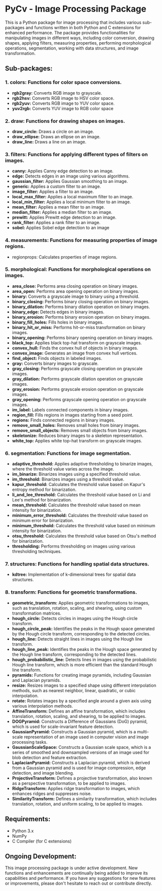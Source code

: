 # PyCv - Image Processing Package

This is a Python package for image processing that includes various sub-packages and 
functions written in both Python and C extensions for enhanced performance. 
The package provides functionalities for manipulating images in different ways, 
including color conversion, drawing shapes, applying filters, measuring properties, 
performing morphological operations, segmentation, working with data structures, 
and image transformation.

## Sub-packages:

### 1. colors: Functions for color space conversions.

* **rgb2gray:** Converts RGB image to grayscale.
* **rgb2hsv:** Converts RGB image to HSV color space.
* **rgb2yuv:** Converts RGB image to YUV color space.
* **yuv2rgb:** Converts YUV image to RGB color space

### 2. draw: Functions for drawing shapes on images.

* **draw_circle:** Draws a circle on an image.
* **draw_ellipse:** Draws an ellipse on an image.
* **draw_line:** Draws a line on an image.

### 3. filters: Functions for applying different types of filters on images.

* **canny:** Applies Canny edge detection to an image.
* **edge:** Detects edges in an image using various algorithms.
* **gaussian_filter:** Applies Gaussian smoothing to an image.
* **generic:** Applies a custom filter to an image.
* **image_filter:** Applies a filter to an image.
* **local_max_filter:** Applies a local maximum filter to an image.
* **local_min_filter:** Applies a local minimum filter to an image.
* **mean_filter:** Applies a mean filter to an image.
* **median_filter:** Applies a median filter to an image.
* **prewitt:** Applies Prewitt edge detection to an image.
* **rank_filter:** Applies a rank filter to an image.
* **sobel:** Applies Sobel edge detection to an image

### 4. measurements: Functions for measuring properties of image regions.

* regionprops: Calculates properties of image regions.

### 5. morphological: Functions for morphological operations on images.

* **area_close:** Performs area closing operation on binary images.
* **area_open:** Performs area opening operation on binary images.
* **binary:** Converts a grayscale image to binary using a threshold.
* **binary_closing:** Performs binary closing operation on binary images.
* **binary_dilation:** Performs binary dilation operation on binary images.
* **binary_edge:** Detects edges in binary images.
* **binary_erosion:** Performs binary erosion operation on binary images.
* **binary_fill_holes:** Fills holes in binary images.
* **binary_hit_or_miss:** Performs hit-or-miss transformation on binary images.
* **binary_opening:** Performs binary opening operation on binary images.
* **black_top:** Applies black top-hat transform on grayscale images.
* **convex_hull:** Finds the convex hull of objects in binary images.
* **convex_image:** Generates an image from convex hull vertices.
* **find_object:** Finds objects in labeled images.
* **gray:** Converts binary images to grayscale.
* **gray_closing:** Performs grayscale closing operation on grayscale images.
* **gray_dilation:** Performs grayscale dilation operation on grayscale images.
* **gray_erosion:** Performs grayscale erosion operation on grayscale images.
* **gray_opening:** Performs grayscale opening operation on grayscale images.
* **im_label:** Labels connected components in binary images.
* **region_fill:** Fills regions in images starting from a seed point.
* **regions:** Finds connected regions in binary images.
* **remove_small_holes:** Removes small holes from binary images.
* **remove_small_objects:** Removes small objects from binary images.
* **skeletonize:** Reduces binary images to a skeleton representation.
* **white_top:** Applies white top-hat transform on grayscale images.

### 6. segmentation: Functions for image segmentation.

* **adaptive_threshold:** Applies adaptive thresholding to binarize images, where the threshold value varies across the image.
* **im_binarize:** Binarizes images using a specified threshold value.
* **im_threshold:** Binarizes images using a threshold value.
* **kapur_threshold:** Calculates the threshold value based on Kapur's entropy method for binarization.
* **li_and_lee_threshold:** Calculates the threshold value based on Li and Lee's method for binarization.
* **mean_threshold:** Calculates the threshold value based on mean intensity for binarization.
* **minimum_error_threshold:** Calculates the threshold value based on minimum error for binarization.
* **minimum_threshold:** Calculates the threshold value based on minimum intensity for binarization.
* **otsu_threshold:** Calculates the threshold value based on Otsu's method for binarization.
* **thresholding:** Performs thresholding on images using various thresholding techniques.

### 7. structures: Functions for handling spatial data structures.

* **kdtree:** Implementation of k-dimensional trees for spatial data structures.

### 8. transform: Functions for geometric transformations.

* **geometric_transform:** Applies geometric transformations to images, such as translation, rotation, scaling, and shearing, using custom transformation matrices.
* **hough_circle:** Detects circles in images using the Hough circle transform.
* **hough_circle_peak:** Identifies the peaks in the Hough space generated by the Hough circle transform, corresponding to the detected circles.
* **hough_line:** Detects straight lines in images using the Hough line transform.
* **hough_line_peak:** Identifies the peaks in the Hough space generated by the Hough line transform, corresponding to the detected lines.
* **hough_probabilistic_line:** Detects lines in images using the probabilistic Hough line transform, which is more efficient than the standard Hough line transform.
* **pyramids:** Functions for creating image pyramids, including Gaussian and Laplacian pyramids.
* **resize:** Resizes images to a specified shape using different interpolation methods, such as nearest neighbor, linear, quadratic, or cubic interpolation.
* **rotate:** Rotates images by a specified angle around a given axis using various interpolation methods.
* **AffineTransform:** Defines an affine transformation, which includes translation, rotation, scaling, and shearing, to be applied to images.
* **DOGPyramid:** Constructs a Difference of Gaussians (DoG) pyramid, which is used for scale-invariant feature detection.
* **GaussianPyramid:** Constructs a Gaussian pyramid, which is a multi-scale representation of an image used in computer vision and image processing tasks.
* **GaussianScaleSpace:** Constructs a Gaussian scale space, which is a series of smoothed and downsampled versions of an image used for blob detection and feature extraction.
* **LaplacianPyramid:** Constructs a Laplacian pyramid, which is derived from a Gaussian pyramid and is used for image compression, edge detection, and image blending.
* **ProjectiveTransform:** Defines a projective transformation, also known as a perspective transformation, to be applied to images.
* **RidgeTransform:** Applies ridge transformation to images, which enhances ridges and suppresses noise.
* **SimilarityTransform:** Defines a similarity transformation, which includes translation, rotation, and uniform scaling, to be applied to images.


## Requirements:
* Python 3.x
* NumPy
* C Compiler (for C extensions)

## Ongoing Development:
This image processing package is under active development. 
New functions and enhancements are continually being added to improve its capabilities and performance. 
If you have any suggestions for new features or improvements, please don't hesitate to reach out or
contribute directly.
